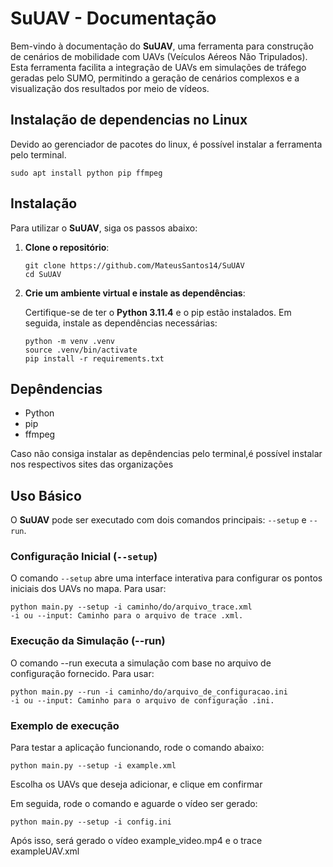 # SuUAV - Documentação

Bem-vindo à documentação do **SuUAV**, uma ferramenta para construção de cenários de mobilidade com UAVs (Veículos Aéreos Não Tripulados). Esta ferramenta facilita a integração de UAVs em simulações de tráfego geradas pelo SUMO, permitindo a geração de cenários complexos e a visualização dos resultados por meio de vídeos.


## Instalação de dependencias no Linux
Devido ao gerenciador de pacotes do linux, é possível instalar a ferramenta pelo terminal.
```
sudo apt install python pip ffmpeg
```

## Instalação

Para utilizar o **SuUAV**, siga os passos abaixo:

1. **Clone o repositório**:

    ```
    git clone https://github.com/MateusSantos14/SuUAV
    cd SuUAV
    ```

2. **Crie um ambiente virtual e instale as dependências**:

    Certifique-se de ter o **Python 3.11.4** e o pip estão instalados. Em seguida, instale as dependências necessárias:
    ```
    python -m venv .venv
    source .venv/bin/activate
    pip install -r requirements.txt
    ```

## Depêndencias

- Python
- pip
- ffmpeg

Caso não consiga instalar as depêndencias pelo terminal,é possível instalar nos respectivos sites das organizações



## Uso Básico

O **SuUAV** pode ser executado com dois comandos principais: `--setup` e `--run`.

### Configuração Inicial (`--setup`)

O comando `--setup` abre uma interface interativa para configurar os pontos iniciais dos UAVs no mapa. Para usar:

```
python main.py --setup -i caminho/do/arquivo_trace.xml
-i ou --input: Caminho para o arquivo de trace .xml.
```
### Execução da Simulação (--run)
O comando --run executa a simulação com base no arquivo de configuração fornecido. Para usar:

```
python main.py --run -i caminho/do/arquivo_de_configuracao.ini
-i ou --input: Caminho para o arquivo de configuração .ini.
```

### Exemplo de execução

Para testar a aplicação funcionando, rode o comando abaixo:

```
python main.py --setup -i example.xml
```

Escolha os UAVs que deseja adicionar, e clique em confirmar

Em seguida, rode o comando e aguarde o vídeo ser gerado:

```
python main.py --setup -i config.ini
```

Após isso, será gerado o vídeo example_video.mp4 e o trace exampleUAV.xml
